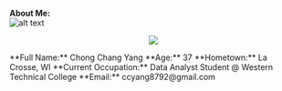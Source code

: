 **About Me:**    
![alt text](https://avatars.githubusercontent.com/u/194128618?s=400&u=e8152c1efbb3906f3d196bc314d408ffbb722b3d&v=4)    
<p align="center">
  <img src="https://avatars.githubusercontent.com/u/194128618?s=400&u=e8152c1efbb3906f3d196bc314d408ffbb722b3d&v=4">
</p>
**Full Name:**  Chong Chang Yang    
**Age:**  37    
**Hometown:**  La Crosse, WI    
**Current Occupation:**  Data Analyst Student @ Western Technical College    
**Email:**  ccyang8792@gmail.com

